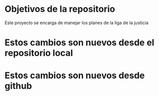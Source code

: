 # Objetivos de la repositorio

Este proyecto se encarga de manejar los planes de la liga de la justicia

# Estos cambios son nuevos desde el repositorio local
# Estos cambios son nuevos desde github
